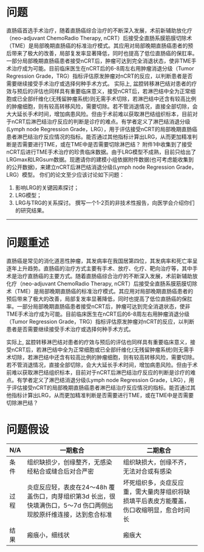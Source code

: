 # 问题
直肠癌首选手术治疗，随着直肠癌综合治疗的不断深入发展，术前新辅助放化疗（neo-adjuvant ChemoRadio Therapy, nCRT）后接受全直肠系膜筋膜切除术（TME）是局部晚期直肠癌的标准治疗模式。其应用对局部晚期直肠癌患者的预后带来了极大的改善，局部复发率显著降低，同时也提高了低位直肠癌的保肛率。一部分局部晚期直肠癌患者接受nCRT后，肿瘤可达到完全消退状态，使非TME手术治疗成为可能。目前临床医生在nCRT后的6-8周左右用肿瘤消退分级（Tumor Regression Grade，TRG）指标评估原发肿瘤对nCRT的反应，以判断患者是否需要继续接受手术治疗或选择何种手术方式。
实际上, 盆腔转移淋巴结对患者的疗效与预后的评估也同样具有重要临床意义，接受nCRT后，若淋巴结中全为正常细胞或已全部纤维化(无残留肿瘤系统)则无需手术切除，若淋巴结中还含有较高比例的肿瘤细胞，则有较高转移风险，需要切除。若不管消退情况，直接全部切除，会大大延长手术时间，增加病患风险。但由于术前难以获取淋巴结组织标本，目前对于nCRT后淋巴结治疗反应的判断是诊疗的难点。有学者定义了淋巴结消退分级(Lymph node Regression Grade，LRG），用于评估接受nCRT的局部晚期直肠癌患者淋巴结治疗反应情况的指标。能否通过其他指标计算出LRG，从而更加精准判断是否需要进行TME，或在TME中是否需要切除淋巴结？
附件1中收集到了接受nCRT后进行TME手术治疗的珍贵临床数据。由于LRG模型不成熟，目前只给出了LRGmax和LRGsum数据。现邀请你的建模小组依据附件数据(也可考虑能收集到的公开数据)，来建立nCRT后淋巴结消退分级(Lymph node Regression Grade，LRG）模型。
你们的论文至少应该讨论如下问题：
1. 影响LRG的关键因素探讨；
2. LRG模型；
3. LRG与TRG的关系探讨。
撰写一个1-2页的非技术性报告，向医学会介绍你们的研究结果。

---

# 问题重述

直肠癌是常见的消化道恶性肿瘤，其发病率在我国居第四位，其发病率和死亡率呈逐年上升趋势。直肠癌的治疗方式主要有手术、放疗、化疗、靶向治疗等，其中手术是治疗直肠癌的主要方式。随着直肠癌综合治疗的不断深入发展，术前新辅助放化疗（neo-adjuvant ChemoRadio Therapy, nCRT）后接受全直肠系膜筋膜切除术（TME）是局部晚期直肠癌的标准治疗模式。其应用对局部晚期直肠癌患者的预后带来了极大的改善，局部复发率显著降低，同时也提高了低位直肠癌的保肛率。一部分局部晚期直肠癌患者接受nCRT后，肿瘤可达到完全消退状态，使非TME手术治疗成为可能。目前临床医生在nCRT后的6-8周左右用肿瘤消退分级（Tumor Regression Grade，TRG）指标评估原发肿瘤对nCRT的反应，以判断患者是否需要继续接受手术治疗或选择何种手术方式。

实际上, 盆腔转移淋巴结对患者的疗效与预后的评估也同样具有重要临床意义，接受nCRT后，若淋巴结中全为正常细胞或已全部纤维化(无残留肿瘤系统)则无需手术切除，若淋巴结中还含有较高比例的肿瘤细胞，则有较高转移风险，需要切除。若不管消退情况，直接全部切除，会大大延长手术时间，增加病患风险。但由于术前难以获取淋巴结组织标本，目前对于nCRT后淋巴结治疗反应的判断是诊疗的难点。有学者定义了淋巴结消退分级(Lymph node Regression Grade，LRG），用于评估接受nCRT的局部晚期直肠癌患者淋巴结治疗反应情况的指标。能否通过其他指标计算出LRG，从而更加精准判断是否需要进行TME，或在TME中是否需要切除淋巴结？

# 问题假设

| N/A | 一期愈合 | 二期愈合 |
| ---- | ------------------------------------------------------------------------------------ | ---------------------------------------------------------------------------------- |
| 条件 | 组织缺损少，创缘整齐，无感染经粘合或缝合后对合严密| 组织缺损大，创缘不齐，无法对合或有感染 |
| 过程 | 炎症反应轻，表皮在24～48h 覆盖伤口，肉芽组织第3d 长出，很快填满伤口，5～7d 伤口两侧出现胶原纤维连接，达到愈合标准 | 坏死组织多，炎症反应重，需大量肉芽组织将缺损填平后表皮方能覆盖，伤口收缩明显，愈合时间长 |
| 结果 | 瘢痕小，细线状 | 瘢痕大 |

